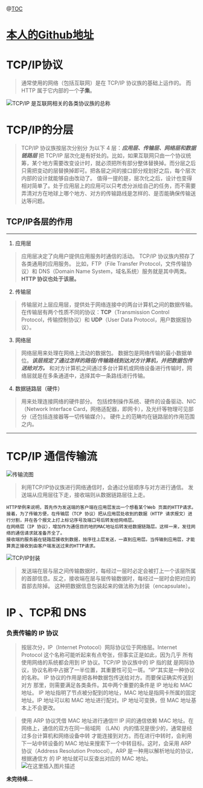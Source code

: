 @[TOC](图解HTTP)
# [本人的Github地址](https://github.com/ftllove)
# TCP/IP协议

> 通常使用的网络（包括互联网）是在 TCP/IP 协议族的基础上运作的。
而 HTTP 属于它内部的一个**子集**。

![TCP/IP 是互联网相关的各类协议族的总称](https://img-blog.csdnimg.cn/b0db09a33f6e472388ece70a3660119d.png?x-oss-process=image/watermark,type_d3F5LXplbmhlaQ,shadow_10,text_Q1NETiBARlRMX0RZQw==,size_20,color_FFFFFF,t_70,g_se,x_16)
# TCP/IP的分层
> TCP/IP 协议族按层次分别分 为以下 4 层：***应用层、传输层、网络层和数据链路层***
> 把 TCP/IP 层次化是有好处的。比如，如果互联网只由一个协议统筹，某个地方需要改变设计时，就必须把所有部分整体替换掉。而分层之后只需把变动的层替换掉即可。把各层之间的接口部分规划好之后，每个层次内部的设计就能够自由改动了。 
> 值得一提的是，层次化之后，设计也变得相对简单了。处于应用层上的应用可以只考虑分派给自己的任务，而不需要弄清对方在地球上哪个地方、对方的传输路线是怎样的、是否能确保传输送达等问题。

## TCP/IP各层的作用
----
 1. 应用层
 > 应用层决定了向用户提供应用服务时通信的活动。 
 > TCP/IP 协议族内预存了各类通用的应用服务。
 > 比如，FTP（File Transfer Protocol，文件传输协议）和 DNS（Domain Name System，域名系统）服务就是其中两类。 
 > **HTTP 协议也处于该层。**
 2. 传输层
 > 传输层对上层应用层，提供处于网络连接中的两台计算机之间的数据传输。
 > 在传输层有两个性质不同的协议：**TCP**（Transmission Control Protocol，传输控制协议）和 **UDP**（User Data Protocol，用户数据报协议）。
 3. 网络层
 > 网络层用来处理在网络上流动的数据包。
 > 数据包是网络传输的最小数据单位。***该层规定了通过怎样的路径/传输路线到达对方计算机，并把数据包传送给对方。***
 > 和对方计算机之间通过多台计算机或网络设备进行传输时，网络层就是在多条通道中，选择其中一条路线进行传输。
 4. 数据链路层（硬件）
 > 用来处理连接网络的硬件部分。
 > 包括控制操作系统、硬件的设备驱动、NIC（Network Interface Card，网络适配器，即网卡），及光纤等物理可见部分（还包括连接器等一切传输媒介）。
 > 硬件上的范畴均在链路层的作用范围之内。

----

#  TCP/IP 通信传输流
![传输流图
](https://img-blog.csdnimg.cn/6d965b092660462db6f78a48398a0d91.png?x-oss-process=image/watermark,type_d3F5LXplbmhlaQ,shadow_50,text_Q1NETiBARlRMX0RZQw==,size_20,color_FFFFFF,t_70,g_se,x_16)
> 利用TCP/IP协议族进行网络通信时，会通过分层顺序与对方进行通信。
> 发送端从应用层往下走，接收端则从数据链路层往上走。

```
HTTP举例来说明，首先作为发送端的客户端在应用层发出一个想看某个Web 页面的HTTP请求。
接着，为了传输方便，在传输层（TCP 协议）把从应用层处收到的数据（HTTP 请求报文）进行分割，并在各个报文上打上标记序号及端口号后转发给网络层。
在网络层（IP 协议），增加作为通信目的地的MAC地址后转发给数据链路层。这样一来，发往网络的通信请求就准备齐全了。
接收端的服务器在链路层接收到数据，按序往上层发送，一直到应用层。当传输到应用层，才能算真正接收到由客户端发送过来的HTTP请求。
```
![TCP/IP封装](https://img-blog.csdnimg.cn/f84eeba5cbe54fa9aa240ed7bc42c84e.png?x-oss-process=image/watermark,type_d3F5LXplbmhlaQ,shadow_50,text_Q1NETiBARlRMX0RZQw==,size_20,color_FFFFFF,t_70,g_se,x_16)
> 发送端在层与层之间传输数据时，每经过一层时必定会被打上一个该层所属的首部信息。反之，接收端在层与层传输数据时，每经过一层时会把对应的首部去除掉。 这种把数据信息包装起来的做法称为封装（encapsulate）。
# IP 、TCP和 DNS
###  负责传输的 IP 协议
> 按层次分，IP（Internet Protocol）网际协议位于网络层。Internet Protocol 这个名称可能听起来有点夸张，但事实正是如此，因为几乎 所有使用网络的系统都会用到 IP 协议。TCP/IP 协议族中的 IP 指的就 是网际协议，协议名称中占据了一半位置，其重要性可见一斑。“IP”其实是一种协议的名称。
> IP 协议的作用是把各种数据包传送给对方。而要保证确实传送到对方 那里，则需要满足各类条件。其中两个重要的条件是 IP 地址和 MAC 地址。
> IP 地址指明了节点被分配到的地址，MAC 地址是指网卡所属的固定 地址。IP 地址可以和 MAC 地址进行配对。IP 地址可变换，但 MAC 地址基本上不会更改。


> 使用 ARP 协议凭借 MAC 地址进行通信!!!
> IP 间的通信依赖 MAC 地址。在网络上，通信的双方在同一局域网 （LAN）内的情况是很少的，通常是经过多台计算机和网络设备中转 才能连接到对方。而在进行中转时，会利用下一站中转设备的 MAC 地址来搜索下一个中转目标。这时，会采用 ARP 协议（Address Resolution Protocol）。ARP 是一种用以解析地址的协议，根据通信方 的 IP 地址就可以反查出对应的 MAC 地址。
![在这里插入图片描述](https://img-blog.csdnimg.cn/48c911ad603846d08e4263be708327f1.png?x-oss-process=image/watermark,type_d3F5LXplbmhlaQ,shadow_50,text_Q1NETiBARlRMX0RZQw==,size_20,color_FFFFFF,t_70,g_se,x_16)



**未完待续...**